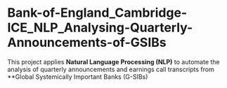 # Bank-of-England_Cambridge-ICE_NLP_Analysing-Quarterly-Announcements-of-GSIBs
This project applies **Natural Language Processing (NLP)** to automate the analysis of quarterly announcements and earnings call transcripts from **Global Systemically Important Banks (G-SIBs)

